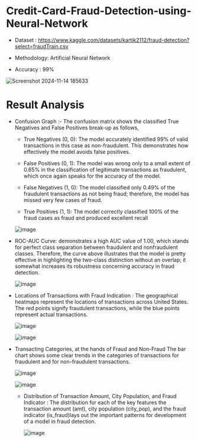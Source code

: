 # Credit-Card-Fraud-Detection-using-Neural-Network
  - Dataset : https://www.kaggle.com/datasets/kartik2112/fraud-detection?select=fraudTrain.csv

  - Methodology: Artificial Neural Network

  - Accuracy : 99%
  
  ![Screenshot 2024-11-14 185633](https://github.com/user-attachments/assets/3882cf69-8599-4de4-a28d-7d9319fc40e1)
  
# Result Analysis 
  - Confusion Graph :- The confusion matrix shows the classified True Negatives and False Positives break-up as follows,
    
      - True Negatives (0, 0): The model accurately identified 99% of valid transactions in this case as non-fraudulent. This demonstrates how effectively the model avoids false positives.
    
      - False Positives (0, 1): The model was wrong only to a small extent of 0.65% in the classification of legitimate transactions as fraudulent, which once again speaks for the accuracy of the model.
    
      - False Negatives (1, 0): The model classified only 0.49% of the fraudulent transactions as not being fraud; therefore, the model has missed very few cases of fraud.
    
      - True Positives (1, 1): The model correctly classified 100% of the fraud cases as fraud and produced excellent recall
    
      ![image](https://github.com/user-attachments/assets/06d7a845-5030-4228-bf8e-52c6b706604f)
    
  - ROC-AUC Curve: demonstrates a high AUC value of 1.00, which stands for perfect class separation between fraudulent and nonfraudulent classes. Therefore, the curve above illustrates that the model is pretty   effective in highlighting the two-class distinction without an overlap; it somewhat increases its robustness concerning accuracy in fraud detection.
    
    ![image](https://github.com/user-attachments/assets/a2f4faa4-2a98-4ce3-be41-8b3326cde0d7)
    
  - Locations of Transactions with Fraud Indication : The geographical heatmaps represent the locations of transactions across United States. The red points signify fraudulent transactions, while the blue points represent actual transactions.
    
    ![image](https://github.com/user-attachments/assets/a4032b0a-2d48-416e-bdf1-c9cb232a3dd9)

    ![image](https://github.com/user-attachments/assets/5c2bc30d-929f-4cf5-a1a4-476c801774b6)

- Transacting Categories, at the hands of Fraud and Non-Fraud The bar chart shows some clear trends in the categories of transactions for fraudulent and for non-fraudulent transactions.
    
    ![image](https://github.com/user-attachments/assets/e46b81ed-56d9-4fc2-a095-9cbd05a8b423)
    
    ![image](https://github.com/user-attachments/assets/d9359af7-a27d-49cf-9126-8ea780753116)
    
  - Distribution of Transaction Amount, City Population, and Fraud Indicator : The distribution for each of the key features the transaction amount (amt), city population (city_pop), and the fraud indicator           (is_fraud)lays out the important patterns for development of a model in fraud detection.
    
    ![image](https://github.com/user-attachments/assets/a8e563ba-22ae-4d84-a163-b471f77d6a78)







